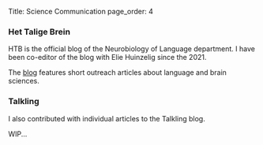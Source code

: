Title: Science Communication
page_order: 4

### Het Talige Brein

HTB is the official blog of the Neurobiology of Language department.
I have been co-editor of the blog with Elie Huinzelig since the 2021. 

The [blog](https://taalenhersenen.wordpress.com) features short outreach articles about language and brain sciences. 

### Talkling

I also contributed with individual articles to the Talkling blog. 

WIP...
